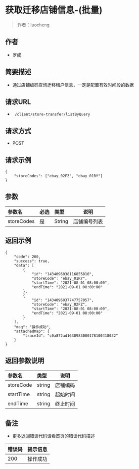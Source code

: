 # 获取迁移店铺信息-(批量)

> 作者：luocheng

## 作者

- 罗成
    
## 简要描述

- 通过店铺编码查询迁移租户信息，一定是配置有效时间段的数据

## 请求URL
- ` /client/store-transfer/listByQuery`
  
## 请求方式
- POST

## 请求示例
```
{
    "storeCodes": ["ebay_02FZ", "ebay_01RY"]
}
```

## 参数

|参数名|必选|类型|说明|
|:----    |:---|:----- |-----   |
|storeCodes |是  |String | 店铺编号列表   |



## 返回示例 

``` 
{
    "code": 200,
    "success": true,
    "data": [
        {
            "id": "1434096038116855810",
            "storeCode": "ebay_01RY",
            "startTime": "2021-08-01 08:00:00",
            "endTime": "2021-09-01 08:00:00"
        },
        {
            "id": "1434096037747757057",
            "storeCode": "ebay_02FZ",
            "startTime": "2021-08-01 08:00:00",
            "endTime": "2021-09-01 08:00:00"
        }
    ],
    "msg": "操作成功",
    "attachedMap": {
        "traceId": "c0a872ad1630983000178100418032"
    }
}
```

## 返回参数说明

|参数名|类型|说明|
|:-----  |:-----|-----|
|storeCode | string   | 店铺编码 |
|startTime | string   | 起始时间 |
|endTime | string   | 终止时间 |



## 备注 

- 更多返回错误代码请看首页的错误代码描述

|错误码|提示信息|
|:----    |:---|
|200 |操作成功  |